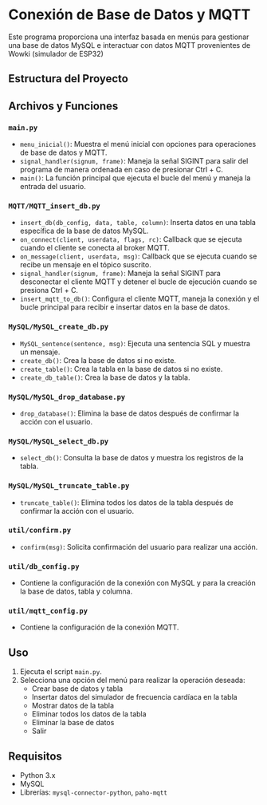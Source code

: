 # Conexión de Base de Datos y MQTT
Este programa proporciona una interfaz basada en menús para gestionar una base de datos MySQL e interactuar con datos MQTT provenientes de Wowki (simulador de ESP32) 

## Estructura del Proyecto

## Archivos y Funciones

### `main.py`

- `menu_inicial()`: Muestra el menú inicial con opciones para operaciones de base de datos y MQTT.
- `signal_handler(signum, frame)`: Maneja la señal SIGINT para salir del programa de manera ordenada en caso de presionar Ctrl + C.
- `main()`: La función principal que ejecuta el bucle del menú y maneja la entrada del usuario.

### `MQTT/MQTT_insert_db.py`

- `insert_db(db_config, data, table, column)`: Inserta datos en una tabla específica de la base de datos MySQL.
- `on_connect(client, userdata, flags, rc)`: Callback que se ejecuta cuando el cliente se conecta al broker MQTT.
- `on_message(client, userdata, msg)`: Callback que se ejecuta cuando se recibe un mensaje en el tópico suscrito.
- `signal_handler(signum, frame)`: Maneja la señal SIGINT para desconectar el cliente MQTT y detener el bucle de ejecución cuando se presiona Ctrl + C.
- `insert_mqtt_to_db()`: Configura el cliente MQTT, maneja la conexión y el bucle principal para recibir e insertar datos en la base de datos.

### `MySQL/MySQL_create_db.py`

- `MySQL_sentence(sentence, msg)`: Ejecuta una sentencia SQL y muestra un mensaje.
- `create_db()`: Crea la base de datos si no existe.
- `create_table()`: Crea la tabla en la base de datos si no existe.
- `create_db_table()`: Crea la base de datos y la tabla.

### `MySQL/MySQL_drop_database.py`

- `drop_database()`: Elimina la base de datos después de confirmar la acción con el usuario.

### `MySQL/MySQL_select_db.py`

- `select_db()`: Consulta la base de datos y muestra los registros de la tabla.

### `MySQL/MySQL_truncate_table.py`

- `truncate_table()`: Elimina todos los datos de la tabla después de confirmar la acción con el usuario.

### `util/confirm.py`

- `confirm(msg)`: Solicita confirmación del usuario para realizar una acción.

### `util/db_config.py`

- Contiene la configuración de la conexión con MySQL y para la creación la base de datos, tabla y columna.

### `util/mqtt_config.py`

- Contiene la configuración de la conexión MQTT.

## Uso

1. Ejecuta el script `main.py`.
2. Selecciona una opción del menú para realizar la operación deseada:
    - Crear base de datos y tabla
    - Insertar datos del simulador de frecuencia cardíaca en la tabla
    - Mostrar datos de la tabla
    - Eliminar todos los datos de la tabla
    - Eliminar la base de datos
    - Salir

## Requisitos

- Python 3.x
- MySQL
- Librerías: `mysql-connector-python`, `paho-mqtt`
